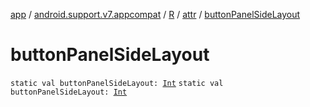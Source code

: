 [app](../../../index.md) / [android.support.v7.appcompat](../../index.md) / [R](../index.md) / [attr](index.md) / [buttonPanelSideLayout](.)

# buttonPanelSideLayout

`static val buttonPanelSideLayout: `[`Int`](https://kotlinlang.org/api/latest/jvm/stdlib/kotlin/-int/index.html)
`static val buttonPanelSideLayout: `[`Int`](https://kotlinlang.org/api/latest/jvm/stdlib/kotlin/-int/index.html)